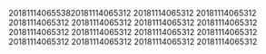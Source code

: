 2018111406553820181114065312
20181114065312
20181114065312
20181114065312
20181114065312
20181114065312
20181114065312
20181114065312
20181114065312
20181114065312
20181114065312
20181114065312
20181114065312
20181114065312
20181114065312
